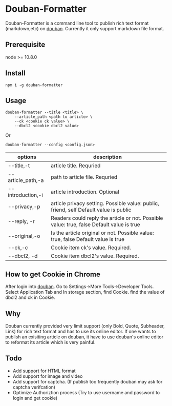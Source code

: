 # Douban-Formatter
Douban-Formatter is a command line tool to publish rich text format (markdown,etc) on [douban](https://douban.com). Currently it only support markdown file format.

## Prerequisite
node >= 10.8.0
## Install
```
npm i -g douban-formatter
```
## Usage
```
douban-formatter --title <title> \
    --article_path <path to article> \
    --ck <cookie ck value> \
    --dbcl2 <cookie dbcl2 value>
```
Or
```
douban-formatter --config <config.json>
```

| options           | description                                                                               |
|-------------------|-------------------------------------------------------------------------------------------|
| --title,-t        | article title. Requried                                                                   |
| --article_path,-a | path to article file. Requried                                                            |
| --introduction,-i | article introduction. Optional                                                            |
| --privacy,-p      | article privacy setting.  Possible value: public, friend, self Default value is public    |
| --reply, -r       | Readers could reply the article or not. Possible value: true, false Default value is true |
| --original,-o     | Is the article original or not. Possible value: true, false Default value is true         |
| --ck,-c           | Cookie item ck's value. Required.                                                         |
| --dbcl2, -d       | Cookie item dbcl2's value. Required.                                                      |

## How to get Cookie in Chrome
After login into [douban](https://www.douban.com). Go to Settings->More Tools->Developer Tools. Select Application Tab and In storage section, find Cookie. find the value of dbcl2 and ck in Cookie.
## Why
Douban currently provided very limit support (only Bold, Quote, Subheader, Link) for rich text format and has to use its online editor. If one wants to publish
an exisiting article on douban, it have to use douban's online editor to reformat its article which is very painful.

## Todo
* Add support for HTML format
* Add support for image and video
* Add support for captcha. (If publish too frequently douban may ask for captcha verifcation)
* Optimize Authoriztion process (Try to use username and password to login and get cookie)


